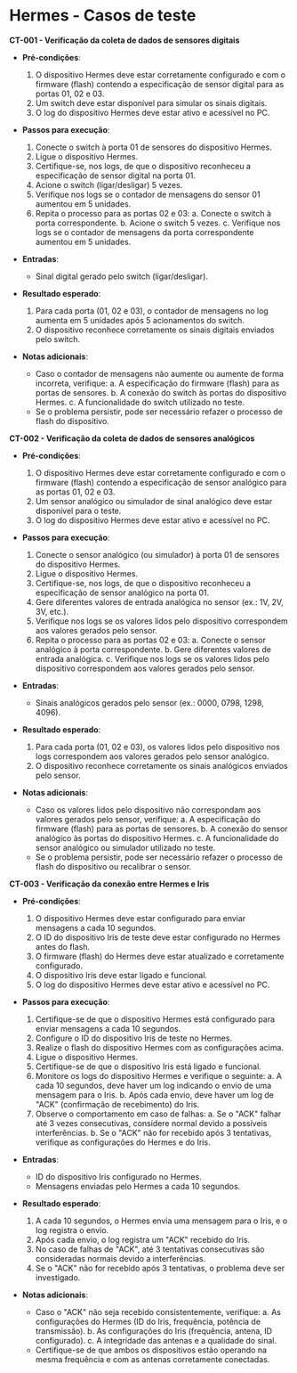 # Hermes - Casos de teste

**CT-001 - Verificação da coleta de dados de sensores digitais**

- **Pré-condições**:
  1. O dispositivo Hermes deve estar corretamente configurado e com o firmware (flash) contendo a especificação de sensor digital para as portas 01, 02 e 03.
  2. Um switch deve estar disponível para simular os sinais digitais.
  3. O log do dispositivo Hermes deve estar ativo e acessível no PC.

- **Passos para execução**:
  1. Conecte o switch à porta 01 de sensores do dispositivo Hermes.
  2. Ligue o dispositivo Hermes.
  3. Certifique-se, nos logs, de que o dispositivo reconheceu a especificação de sensor digital na porta 01.
  4. Acione o switch (ligar/desligar) 5 vezes.
  5. Verifique nos logs se o contador de mensagens do sensor 01 aumentou em 5 unidades.
  6. Repita o processo para as portas 02 e 03:
     a. Conecte o switch à porta correspondente.
     b. Acione o switch 5 vezes.
     c. Verifique nos logs se o contador de mensagens da porta correspondente aumentou em 5 unidades.

- **Entradas**:
  - Sinal digital gerado pelo switch (ligar/desligar).

- **Resultado esperado**:
  1. Para cada porta (01, 02 e 03), o contador de mensagens no log aumenta em 5 unidades após 5 acionamentos do switch.
  2. O dispositivo reconhece corretamente os sinais digitais enviados pelo switch.

- **Notas adicionais**:
  - Caso o contador de mensagens não aumente ou aumente de forma incorreta, verifique:
    a. A especificação do firmware (flash) para as portas de sensores.
    b. A conexão do switch às portas do dispositivo Hermes.
    c. A funcionalidade do switch utilizado no teste.
  - Se o problema persistir, pode ser necessário refazer o processo de flash do dispositivo.


**CT-002 - Verificação da coleta de dados de sensores analógicos**

- **Pré-condições**:
  1. O dispositivo Hermes deve estar corretamente configurado e com o firmware (flash) contendo a especificação de sensor analógico para as portas 01, 02 e 03.
  2. Um sensor analógico ou simulador de sinal analógico deve estar disponível para o teste.
  3. O log do dispositivo Hermes deve estar ativo e acessível no PC.

- **Passos para execução**:
  1. Conecte o sensor analógico (ou simulador) à porta 01 de sensores do dispositivo Hermes.
  2. Ligue o dispositivo Hermes.
  3. Certifique-se, nos logs, de que o dispositivo reconheceu a especificação de sensor analógico na porta 01.
  4. Gere diferentes valores de entrada analógica no sensor (ex.: 1V, 2V, 3V, etc.).
  5. Verifique nos logs se os valores lidos pelo dispositivo correspondem aos valores gerados pelo sensor.
  6. Repita o processo para as portas 02 e 03:
     a. Conecte o sensor analógico à porta correspondente.
     b. Gere diferentes valores de entrada analógica.
     c. Verifique nos logs se os valores lidos pelo dispositivo correspondem aos valores gerados pelo sensor.

- **Entradas**:
  - Sinais analógicos gerados pelo sensor (ex.: 0000, 0798, 1298, 4096).

- **Resultado esperado**:
  1. Para cada porta (01, 02 e 03), os valores lidos pelo dispositivo nos logs correspondem aos valores gerados pelo sensor analógico.
  2. O dispositivo reconhece corretamente os sinais analógicos enviados pelo sensor.

- **Notas adicionais**:
  - Caso os valores lidos pelo dispositivo não correspondam aos valores gerados pelo sensor, verifique:
    a. A especificação do firmware (flash) para as portas de sensores.
    b. A conexão do sensor analógico às portas do dispositivo Hermes.
    c. A funcionalidade do sensor analógico ou simulador utilizado no teste.
  - Se o problema persistir, pode ser necessário refazer o processo de flash do dispositivo ou recalibrar o sensor.


**CT-003 - Verificação da conexão entre Hermes e Iris**

- **Pré-condições**:
  1. O dispositivo Hermes deve estar configurado para enviar mensagens a cada 10 segundos.
  2. O ID do dispositivo Iris de teste deve estar configurado no Hermes antes do flash.
  3. O firmware (flash) do Hermes deve estar atualizado e corretamente configurado.
  4. O dispositivo Iris deve estar ligado e funcional.
  5. O log do dispositivo Hermes deve estar ativo e acessível no PC.

- **Passos para execução**:
  1. Certifique-se de que o dispositivo Hermes está configurado para enviar mensagens a cada 10 segundos.
  2. Configure o ID do dispositivo Iris de teste no Hermes.
  3. Realize o flash do dispositivo Hermes com as configurações acima.
  4. Ligue o dispositivo Hermes.
  5. Certifique-se de que o dispositivo Iris está ligado e funcional.
  6. Monitore os logs do dispositivo Hermes e verifique o seguinte:
     a. A cada 10 segundos, deve haver um log indicando o envio de uma mensagem para o Iris.
     b. Após cada envio, deve haver um log de "ACK" (confirmação de recebimento) do Iris.
  7. Observe o comportamento em caso de falhas:
     a. Se o "ACK" falhar até 3 vezes consecutivas, considere normal devido a possíveis interferências.
     b. Se o "ACK" não for recebido após 3 tentativas, verifique as configurações do Hermes e do Iris.

- **Entradas**:
  - ID do dispositivo Iris configurado no Hermes.
  - Mensagens enviadas pelo Hermes a cada 10 segundos.

- **Resultado esperado**:
  1. A cada 10 segundos, o Hermes envia uma mensagem para o Iris, e o log registra o envio.
  2. Após cada envio, o log registra um "ACK" recebido do Iris.
  3. No caso de falhas de "ACK", até 3 tentativas consecutivas são consideradas normais devido a interferências.
  4. Se o "ACK" não for recebido após 3 tentativas, o problema deve ser investigado.

- **Notas adicionais**:
  - Caso o "ACK" não seja recebido consistentemente, verifique:
    a. As configurações do Hermes (ID do Iris, frequência, potência de transmissão).
    b. As configurações do Iris (frequência, antena, ID configurado).
    c. A integridade das antenas e a qualidade do sinal.
  - Certifique-se de que ambos os dispositivos estão operando na mesma frequência e com as antenas corretamente conectadas.
